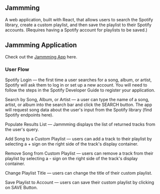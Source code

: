 ## Jammming
A web application, built with React, that allows users to search the Spotify library, create a custom playlist, and then save the playlist to their Spotify accounts. 
(Requires having a Spotify account for playlists to be saved.)

## Jammming Application
Check out the  [Jammming App](https://spotifyplaylistsave.netlify.app/) here.

### User Flow
Spotify Login — the first time a user searches for a song, album, or artist, Spotify will ask them to log in or set up a new account. You will need to follow the steps in the Spotify Developer Guide to register your application.

Search by Song, Album, or Artist — a user can type the name of a song, artist, or album into the search bar and click the SEARCH button. The app will request song data about the user's input from the Spotify library (find Spotify endpoints here).

Populate Results List — Jammming displays the list of returned tracks from the user's query.

Add Song to a Custom Playlist — users can add a track to their playlist by selecting a + sign on the right side of the track's display container.

Remove Song from Custom Playlist — users can remove a track from their playlist by selecting a - sign on the right side of the track's display container.

Change Playlist Title — users can change the title of their custom playlist.

Save Playlist to Account — users can save their custom playlist by clicking on SAVE Button.